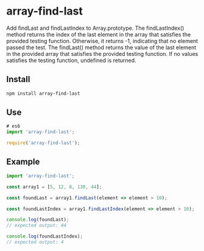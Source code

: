 # array-find-last

Add findLast and findLastIndex to Array.prototype. The findLastIndex() method returns the index of the last element in the array that satisfies the provided testing function. Otherwise, it returns -1, indicating that no element passed the test. The findLast() method returns the value of the last element in the provided array that satisfies the provided testing function. If no values satisfies the testing function, undefined is returned.

## Install

```bash
npm install array-find-last

```

## Use

```js
# es6
import 'array-find-last';
```

```js
require('array-find-last');
```
## Example

```js
import 'array-find-last';

const array1 = [5, 12, 8, 130, 44];

const foundLast = array1.findLast(element => element > 10);

const foundLastIndex = array1.findLastIndex(element => element > 10);

console.log(foundLast);
// expected output: 44

console.log(foundLastIndex);
// expected output: 4
```
